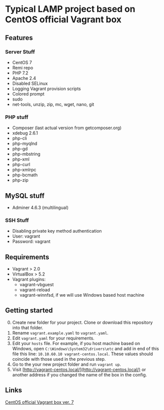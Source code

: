 # Typical LAMP project based on CentOS official Vagrant box

## Features
### Server Stuff

* CentOS 7
* Remi repo
* PHP 7.2
* Apache 2.4
* Disabled SELinux
* Logging Vagrant provision scripts
* Colored prompt
* sudo
* net-tools, unzip, zip, mc, wget, nano, git

### PHP stuff 

* Composer (last actual version from getcomposer.org)
* xdebug 2.6.1
* php-cli
* php-myqlnd
* php-gd
* php-mbstring
* php-xml
* php-curl
* php-xmlrpc
* php-bcmath
* php-zip

## MySQL stuff

* Adminer 4.6.3 (multilingual)

### SSH Stuff

* Disabling private key method authentication
* User: vagrant
* Password: vagrant

## Requirements

* Vagrant > 2.0
* VirtualBox > 5.2
* Vagrant plugins:
  * vagrant-vbguest
  * vagrant-reload
  * vagrant-winnfsd, if we will use Windows based host machine

## Getting started

0. Create new folder for your project. Clone or download this repository into that folder.
1. Rename `vagrant.example.yaml` to `vagrant.yaml`.
2. Edit `vagrant.yaml` for your requirements.
3. Edit your `hosts` file. For example, if you host machine based on Windows, open `C:\Windows\System32\drivers\etc` and add in end of this file this line: `10.10.60.10 vagrant-centos.local`. These values should coincide with those used in the previous step. 
4. Go to the your new project folder and run `vagrant up`.
5. Visit [http://vagrant-centos.local/](http://vagrant-centos.local/) or another address if you changed the name of the box in the config.

## Links
[CentOS official Vagrant box ver. 7](https://app.vagrantup.com/centos/boxes/7)